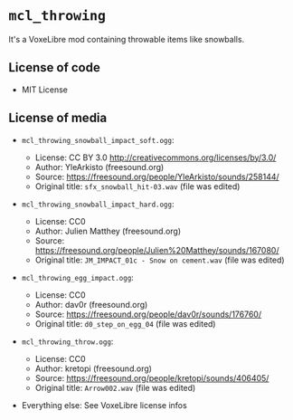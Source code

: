 # `mcl_throwing`

It's a VoxeLibre mod containing throwable items like snowballs.

## License of code

- MIT License

## License of media

- `mcl_throwing_snowball_impact_soft.ogg`:
    - License: CC BY 3.0 <http://creativecommons.org/licenses/by/3.0/>
    - Author: YleArkisto (freesound.org)
    - Source: <https://freesound.org/people/YleArkisto/sounds/258144/>
    - Original title: `sfx_snowball_hit-03.wav` (file was edited)
- `mcl_throwing_snowball_impact_hard.ogg`:
    - License: CC0
    - Author: Julien Matthey (freesound.org)
    - Source: <https://freesound.org/people/Julien%20Matthey/sounds/167080/>
    - Original title: `JM_IMPACT_01c - Snow on cement.wav` (file was edited)
- `mcl_throwing_egg_impact.ogg`:
    - License: CC0
    - Author: dav0r (freesound.org)
    - Source: <https://freesound.org/people/dav0r/sounds/176760/>
    - Original title: `d0_step_on_egg_04` (file was edited)
- `mcl_throwing_throw.ogg`:
    - License: CC0
    - Author: kretopi (freesound.org)
    - Source: <https://freesound.org/people/kretopi/sounds/406405/>
    - Original title: `Arrow002.wav` (file was edited)

- Everything else: See VoxeLibre license infos
